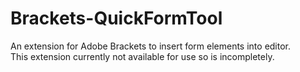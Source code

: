 Brackets-QuickFormTool
====================

An extension for Adobe Brackets to insert form elements into editor.<br>
This extension currently not available for use so is incompletely.

